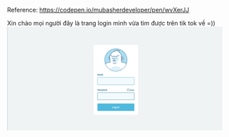 Reference: https://codepen.io/mubasherdeveloper/pen/wvXerJJ

Xin chào mọi người đây là trang login mình vừa tìm được trên tik tok về =))
![alt text](image.png)
